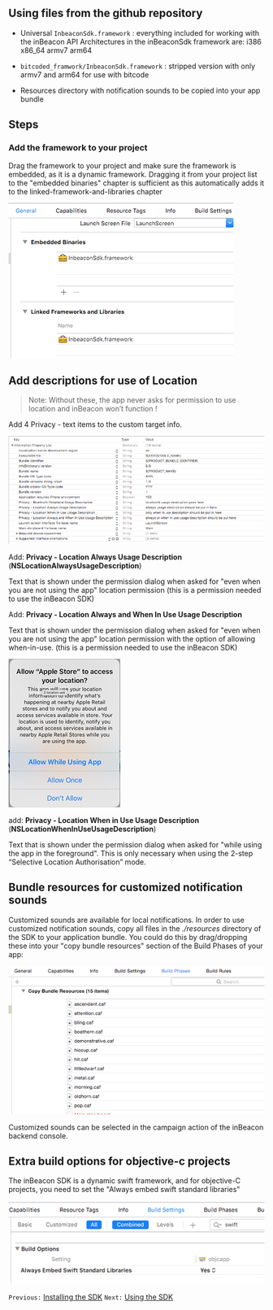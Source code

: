 ## Using files from the github repository

- Universal `InbeaconSdk.framework` : everything included for working with the inBeacon API Architectures in the inBeaconSdk framework are: i386 x86_64 armv7 arm64

- `bitcoded_framwork/InbeaconSdk.framework` : stripped version with only armv7 and arm64 for use with bitcode

- Resources directory with notification sounds to be copied into your app bundle

## Steps

### Add the framework to your project

Drag the framework to your project and make sure the framework is embedded, as it is a dynamic framework. Dragging it from your project list to the "embedded binaries" chapter is sufficient as this automatically adds it to the linked-framework-and-libraries chapter

  ![image alt text](image_9.png)

## Add descriptions for use of Location 

  >Note:
  >Without these, the app never asks for permission to use location and inBeacon won’t function !
  
  Add 4 Privacy - text items to the custom target info.
  
  ![image alt text](image_18.png)

  Add: **Privacy - Location Always Usage Description**  (**NSLocationAlwaysUsageDescription**) 

  Text that is shown under the permission dialog when asked for "even when you are not using the app" location permission (this is a permission needed to use the inBeacon SDK)

  Add: **Privacy - Location Always and When In Use Usage Description**   

  Text that is shown under the permission dialog when asked for "even when you are not using the app" location permission with the option of allowing when-in-use. (this is a permission needed to use the inBeacon SDK)

![image alt text](image_19.png)
    
  
  add: **Privacy - Location When in Use Usage Description**  (**NSLocationWhenInUseUsageDescription**)

  Text that is shown under the permission dialog when asked for "while using the app in the foreground". This is only necessary when using the 2-step “Selective Location Authorisation” mode.


    

## Bundle resources for customized notification sounds

Customized sounds are available for local notifications. In order to use customized notification sounds, copy all files in the *./resources* directory of the SDK to your application bundle. You could do this by drag/dropping these into your "copy bundle resources" section of the Build Phases of your app:

![image alt text](image_12.png)

Customized sounds can be selected in the campaign action of the inBeacon backend console.



## Extra build options for objective-c projects 

  The inBeacon SDK is a dynamic swift framework, and for objective-C projects, you need to set the "Always embed swift standard libraries" 

  ![image alt text](image_17.png)


`Previous:` [Installing the SDK](installing-the-sdk.md)   `Next:` [Using the SDK](using-the-sdk.md)
